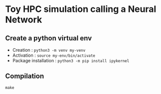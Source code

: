 # Toy HPC simulation calling a Neural Network

## Create a python virtual env
- Creation : `python3 -m venv my-venv`
- Activation : `source my-env/bin/activate`
- Package installation : `python3 -m pip install ipykernel`


## Compilation
`make`